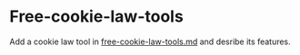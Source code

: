 # Free-cookie-law-tools

Add a cookie law tool in [free-cookie-law-tools.md](https://github.com/lucatwiv/Free-cookie-law-tools/blob/master/free-cookie-law-tools.md) and desribe its features.

